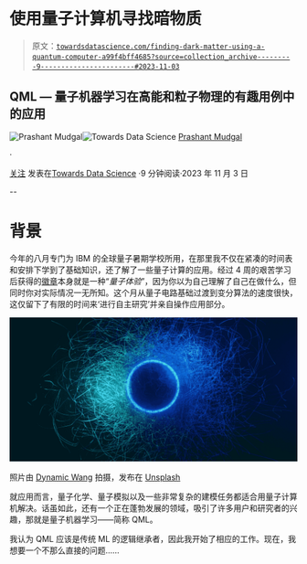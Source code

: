 # 使用量子计算机寻找暗物质

> 原文：[`towardsdatascience.com/finding-dark-matter-using-a-quantum-computer-a99f4bff4685?source=collection_archive---------9-----------------------#2023-11-03`](https://towardsdatascience.com/finding-dark-matter-using-a-quantum-computer-a99f4bff4685?source=collection_archive---------9-----------------------#2023-11-03)

## QML — 量子机器学习在高能和粒子物理的有趣用例中的应用

[](https://prashantmdgl9.medium.com/?source=post_page-----a99f4bff4685--------------------------------)![Prashant Mudgal](https://prashantmdgl9.medium.com/?source=post_page-----a99f4bff4685--------------------------------)[](https://towardsdatascience.com/?source=post_page-----a99f4bff4685--------------------------------)![Towards Data Science](https://towardsdatascience.com/?source=post_page-----a99f4bff4685--------------------------------) [Prashant Mudgal](https://prashantmdgl9.medium.com/?source=post_page-----a99f4bff4685--------------------------------)

·

[关注](https://medium.com/m/signin?actionUrl=https%3A%2F%2Fmedium.com%2F_%2Fsubscribe%2Fuser%2F8fa3af9ed30d&operation=register&redirect=https%3A%2F%2Ftowardsdatascience.com%2Ffinding-dark-matter-using-a-quantum-computer-a99f4bff4685&user=Prashant+Mudgal&userId=8fa3af9ed30d&source=post_page-8fa3af9ed30d----a99f4bff4685---------------------post_header-----------) 发表在[Towards Data Science](https://towardsdatascience.com/?source=post_page-----a99f4bff4685--------------------------------) ·9 分钟阅读·2023 年 11 月 3 日

--

[](https://medium.com/m/signin?actionUrl=https%3A%2F%2Fmedium.com%2F_%2Fbookmark%2Fp%2Fa99f4bff4685&operation=register&redirect=https%3A%2F%2Ftowardsdatascience.com%2Ffinding-dark-matter-using-a-quantum-computer-a99f4bff4685&source=-----a99f4bff4685---------------------bookmark_footer-----------)

# 背景

今年的八月专门为 IBM 的全球量子暑期学校所用，在那里我不仅在紧凑的时间表和安排下学到了基础知识，还了解了一些量子计算的应用。经过 4 周的艰苦学习后获得的[徽章](https://www.credly.com/go/ZlukKqHe)本身就是一种“*量子体验*”，因为你以为自己理解了自己在做什么，但同时你对实际情况一无所知。这个月从量子电路基础过渡到变分算法的速度很快，这仅留下了有限的时间来‘进行自主研究’并亲自操作应用部分。

![](img/5ec7d8ce72d318eaaaf6c7221fe5e741.png)

照片由 [Dynamic Wang](https://unsplash.com/@dynamicwang?utm_source=medium&utm_medium=referral) 拍摄，发布在 [Unsplash](https://unsplash.com/?utm_source=medium&utm_medium=referral)

就应用而言，量子化学、量子模拟以及一些非常复杂的建模任务都适合用量子计算机解决。话虽如此，还有一个正在蓬勃发展的领域，吸引了许多用户和研究者的兴趣，那就是量子机器学习——简称 QML。

我认为 QML 应该是传统 ML 的逻辑继承者，因此我开始了相应的工作。现在，我想要一个不那么直接的问题……
